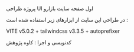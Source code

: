 پروژه طراحی UI اول صفحه سایت بازارو

در طراحی این سایت از ابزارهای زیر استفاده شده است :

VITE v5.0.2 + tailwindcss v3.3.5 + autoprefixer

کدنویسی و اجرا : کاوه پژوهش

